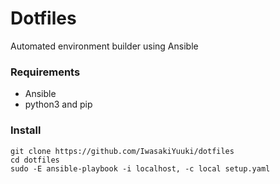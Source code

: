 # Dotfiles
Automated environment builder using Ansible

### Requirements

- Ansible
- python3 and pip

### Install
```
git clone https://github.com/IwasakiYuuki/dotfiles
cd dotfiles
sudo -E ansible-playbook -i localhost, -c local setup.yaml
```

